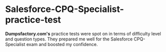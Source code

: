 # Salesforce-CPQ-Specialist-practice-test
**Dumpsfactory.com's** practice tests were spot on in terms of difficulty level and question types. They prepared me well for the Salesforce CPQ-Specialist exam and boosted my confidence.
